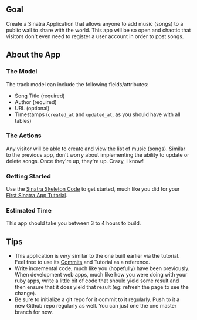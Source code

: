 ## Goal 

Create a Sinatra Application that allows anyone to add music (songs) to a public wall to share with the world. This app will be so open and chaotic that visitors don't even need to register a user account in order to post songs.

## About the App

### The Model

The track model can include the following fields/attributes:

* Song Title (required)
* Author (required)
* URL (optional)
* Timestamps (`created_at` and `updated_at`, as you should have with all tables)

### The Actions

Any visitor will be able to create and view the list of music (songs). Similar to the previous app, don't worry about implementing the ability to update or delete songs. Once they're up, they're up. Crazy, I know!

### Getting Started

Use the [Sinatra Skeleton Code](https://github.com/lighthouse-labs/sinatra-skeleton) to get started, much like you did for your [First Sinatra App Tutorial](https://gist.github.com/kvirani/a82c32b3f01fc0840e20).

### Estimated Time

This app should take you between 3 to 4 hours to build.

## Tips

* This application is *very* similar to the one built earlier via the tutorial. Feel free to use its [Commits](https://github.com/lighthouse-labs/sinatra-message-wall/commits/master) and Tutorial as a reference.
* Write incremental code, much like you (hopefully) have been previously. When development web apps, much like how you were doing with your ruby apps, write a little bit of code that should yield some result and then ensure that it does yield that result (eg: refresh the page to see the change).
* Be sure to initialize a git repo for it commit to it regularly. Push to it a new Github repo regularly as well. You can just one the one master branch for now.